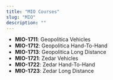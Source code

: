 ```yaml
---
title: "MIO Courses"
slug: "MIO"
description: ""
---
```


- **MIO-1711**: Geopolitica Vehicles
- **MIO-1712**: Geopolitica Hand-To-Hand
- **MIO-1713**: Geopolitica Long Distance
- **MIO-1721**: Zedar Vehicles
- **MIO-1722**: Zedar Hand-To-Hand
- **MIO-1723**: Zedar Long Distance
